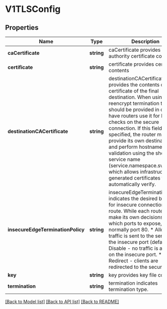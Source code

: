 # V1TLSConfig

## Properties
Name | Type | Description | Notes
------------ | ------------- | ------------- | -------------
**caCertificate** | **string** | caCertificate provides the cert authority certificate contents | [optional] 
**certificate** | **string** | certificate provides certificate contents | [optional] 
**destinationCACertificate** | **string** | destinationCACertificate provides the contents of the ca certificate of the final destination.  When using reencrypt termination this file should be provided in order to have routers use it for health checks on the secure connection. If this field is not specified, the router may provide its own destination CA and perform hostname validation using the short service name (service.namespace.svc), which allows infrastructure generated certificates to automatically verify. | [optional] 
**insecureEdgeTerminationPolicy** | **string** | insecureEdgeTerminationPolicy indicates the desired behavior for insecure connections to a route. While each router may make its own decisions on which ports to expose, this is normally port 80.  * Allow - traffic is sent to the server on the insecure port (default) * Disable - no traffic is allowed on the insecure port. * Redirect - clients are redirected to the secure port. | [optional] 
**key** | **string** | key provides key file contents | [optional] 
**termination** | **string** | termination indicates termination type. | 

[[Back to Model list]](../README.md#documentation-for-models) [[Back to API list]](../README.md#documentation-for-api-endpoints) [[Back to README]](../README.md)


